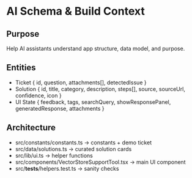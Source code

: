 # AI Schema & Build Context

## Purpose
Help AI assistants understand app structure, data model, and purpose.

## Entities
- Ticket { id, question, attachments[], detectedIssue }
- Solution { id, title, category, description, steps[], source, sourceUrl, confidence, icon }
- UI State { feedback, tags, searchQuery, showResponsePanel, generatedResponse, attachments }

## Architecture
- src/constants/constants.ts → constants + demo ticket
- src/data/solutions.ts → curated solution cards
- src/lib/ui.ts → helper functions
- src/components/VectorStoreSupportTool.tsx → main UI component
- src/__tests__/helpers.test.ts → sanity checks
